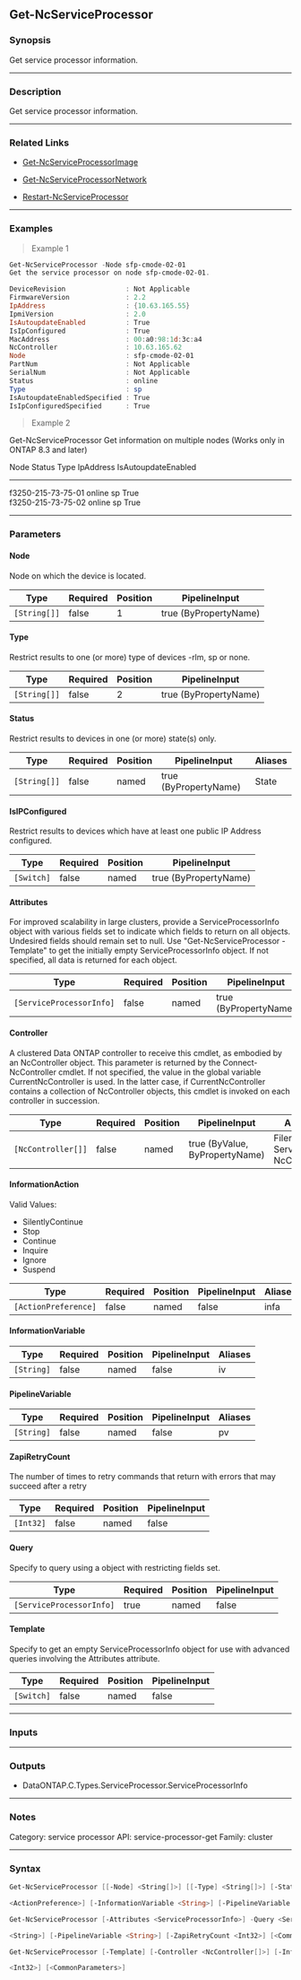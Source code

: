Get-NcServiceProcessor
----------------------

### Synopsis
Get service processor information.

---

### Description

Get service processor information.

---

### Related Links
* [Get-NcServiceProcessorImage](Get-NcServiceProcessorImage)

* [Get-NcServiceProcessorNetwork](Get-NcServiceProcessorNetwork)

* [Restart-NcServiceProcessor](Restart-NcServiceProcessor)

---

### Examples
> Example 1

```PowerShell
Get-NcServiceProcessor -Node sfp-cmode-02-01
Get the service processor on node sfp-cmode-02-01.

DeviceRevision               : Not Applicable
FirmwareVersion              : 2.2
IpAddress                    : {10.63.165.55}
IpmiVersion                  : 2.0
IsAutoupdateEnabled          : True
IsIpConfigured               : True
MacAddress                   : 00:a0:98:1d:3c:a4
NcController                 : 10.63.165.62
Node                         : sfp-cmode-02-01
PartNum                      : Not Applicable
SerialNum                    : Not Applicable
Status                       : online
Type                         : sp
IsAutoupdateEnabledSpecified : True
IsIpConfiguredSpecified      : True

```
> Example 2

Get-NcServiceProcessor
Get information on multiple nodes (Works only in ONTAP 8.3 and later)

Node                                Status             Type   IpAddress                     IsAutoupdateEnabled  
----                                ------             ----   ---------                     -------------------  
f3250-215-73-75-01                  online             sp                                           True         
f3250-215-73-75-02                  online             sp                                           True

---

### Parameters
#### **Node**
Node on which the device is located.

|Type        |Required|Position|PipelineInput        |
|------------|--------|--------|---------------------|
|`[String[]]`|false   |1       |true (ByPropertyName)|

#### **Type**
Restrict results to one (or more) type of devices -rlm, sp or none.

|Type        |Required|Position|PipelineInput        |
|------------|--------|--------|---------------------|
|`[String[]]`|false   |2       |true (ByPropertyName)|

#### **Status**
Restrict results to devices in one (or more) state(s) only.

|Type        |Required|Position|PipelineInput        |Aliases|
|------------|--------|--------|---------------------|-------|
|`[String[]]`|false   |named   |true (ByPropertyName)|State  |

#### **IsIPConfigured**
Restrict results to devices which have at least one public IP Address configured.

|Type      |Required|Position|PipelineInput        |
|----------|--------|--------|---------------------|
|`[Switch]`|false   |named   |true (ByPropertyName)|

#### **Attributes**
For improved scalability in large clusters, provide a ServiceProcessorInfo object with various fields set to indicate which fields to return on all objects.  Undesired fields should remain set to null.  Use "Get-NcServiceProcessor -Template" to get the initially empty ServiceProcessorInfo object.  If not specified, all data is returned for each object.

|Type                    |Required|Position|PipelineInput        |Aliases          |
|------------------------|--------|--------|---------------------|-----------------|
|`[ServiceProcessorInfo]`|false   |named   |true (ByPropertyName)|DesiredAttributes|

#### **Controller**
A clustered Data ONTAP controller to receive this cmdlet, as embodied by an NcController object.  This parameter is returned by the Connect-NcController cmdlet.  If not specified, the value in the global variable CurrentNcController is used.  In the latter case, if CurrentNcController contains a collection of NcController objects, this cmdlet is invoked on each controller in succession.

|Type              |Required|Position|PipelineInput                 |Aliases                          |
|------------------|--------|--------|------------------------------|---------------------------------|
|`[NcController[]]`|false   |named   |true (ByValue, ByPropertyName)|Filer<br/>Server<br/>NcController|

#### **InformationAction**

Valid Values:

* SilentlyContinue
* Stop
* Continue
* Inquire
* Ignore
* Suspend

|Type                |Required|Position|PipelineInput|Aliases|
|--------------------|--------|--------|-------------|-------|
|`[ActionPreference]`|false   |named   |false        |infa   |

#### **InformationVariable**

|Type      |Required|Position|PipelineInput|Aliases|
|----------|--------|--------|-------------|-------|
|`[String]`|false   |named   |false        |iv     |

#### **PipelineVariable**

|Type      |Required|Position|PipelineInput|Aliases|
|----------|--------|--------|-------------|-------|
|`[String]`|false   |named   |false        |pv     |

#### **ZapiRetryCount**
The number of times to retry commands that return with errors that may succeed after a retry

|Type     |Required|Position|PipelineInput|
|---------|--------|--------|-------------|
|`[Int32]`|false   |named   |false        |

#### **Query**
Specify to query using a object with restricting fields set.

|Type                    |Required|Position|PipelineInput|
|------------------------|--------|--------|-------------|
|`[ServiceProcessorInfo]`|true    |named   |false        |

#### **Template**
Specify to get an empty ServiceProcessorInfo object for use with advanced queries involving the Attributes attribute.

|Type      |Required|Position|PipelineInput|
|----------|--------|--------|-------------|
|`[Switch]`|false   |named   |false        |

---

### Inputs

---

### Outputs
* DataONTAP.C.Types.ServiceProcessor.ServiceProcessorInfo

---

### Notes
Category: service processor
API: service-processor-get
Family: cluster

---

### Syntax
```PowerShell
Get-NcServiceProcessor [[-Node] <String[]>] [[-Type] <String[]>] [-Status <String[]>] [-IsIPConfigured] [-Attributes <ServiceProcessorInfo>] [-Controller <NcController[]>] [-InformationAction 
```
```PowerShell
<ActionPreference>] [-InformationVariable <String>] [-PipelineVariable <String>] [-ZapiRetryCount <Int32>] [<CommonParameters>]
```
```PowerShell
Get-NcServiceProcessor [-Attributes <ServiceProcessorInfo>] -Query <ServiceProcessorInfo> [-Controller <NcController[]>] [-InformationAction <ActionPreference>] [-InformationVariable 
```
```PowerShell
<String>] [-PipelineVariable <String>] [-ZapiRetryCount <Int32>] [<CommonParameters>]
```
```PowerShell
Get-NcServiceProcessor [-Template] [-Controller <NcController[]>] [-InformationAction <ActionPreference>] [-InformationVariable <String>] [-PipelineVariable <String>] [-ZapiRetryCount 
```
```PowerShell
<Int32>] [<CommonParameters>]
```
